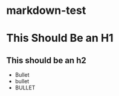 markdown-test
=============

This Should Be an H1
===

This should be an h2
--------------------

* Bullet
* bullet
* BULLET
